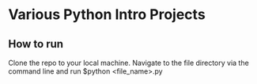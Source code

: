 # Various Python Intro Projects
## How to run
Clone the repo to your local machine. Navigate to the file directory via the command line and run $python <file_name>.py
